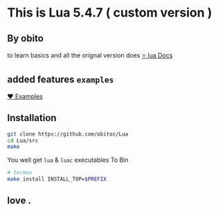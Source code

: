 
# This is Lua 5.4.7 ( custom version ) 
## By obito

to learn basics and all the orignal version does
[:star: lua Docs](https://www.lua.org/docs.html)
## added features `examples`
[:heart: Examples](/examples)
## Installation
```sh
git clone https://github.com/obitoc/Lua
cd Lua/src
make
```
You well get `lua` & `luac` executables
To Bin
```sh 
# termux
make install INSTALL_TOP=$PREFIX
```
## love .
